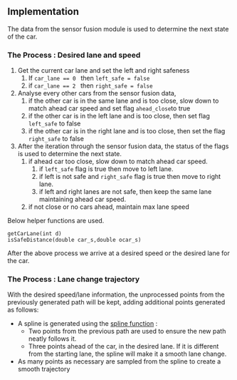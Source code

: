 
##  Implementation
The data from the sensor fusion module is used to determine the next state of the car. 

### The Process : Desired lane and speed
1. Get the current car lane and set the left and right safeness
    1. If `car_lane == 0 ` then `left_safe = false`
    2. if `car_lane == 2 ` then `right_safe = false`
3. Analyse every other cars from the sensor fusion data, 
    1. if the other car is in the same lane and is too close, slow down to match ahead car speed and set flag  `ahead_close`to true
    2. if the other car is in the left lane and is too close, then set flag `left_safe` to false
    3. if the other car is in the right lane and is too close, then set the flag `right_safe` to false
4. After the iteration through the sensor fusion data, the status of the flags is used to determine the next state. 
     1. if ahead car too close, slow down to match ahead car speed.
         1. if `left_safe` flag is true then move to left lane.
         2. if left is not safe and `right_safe` flag is true then move to right lane.
         3. if left and right lanes are not safe, then keep the same lane maintaining ahead car speed.
     3. if not close or no cars ahead, maintain max lane speed

Below helper functions are used.
```
getCarLane(int d)
isSafeDistance(double car_s,double ocar_s)
```
After the above process we arrive at a desired speed or the desired lane for the car. 

### The Process : Lane change trajectory
With the desired speed/lane  information, the unprocessed points from the previously generated path will be kept, adding additional points generated as follows:
-   A spline is generated using the  [spline function](http://kluge.in-chemnitz.de/opensource/spline/) :
    -   Two points from the previous path are used to ensure the new path neatly follows it.
    -   Three points ahead of the car, in the desired lane. If it is different from the starting lane, the spline will make it a smooth lane change.
-   As many points as necessary are sampled from the spline to create a smooth trajectory

